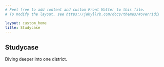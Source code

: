 ```yaml
---
# Feel free to add content and custom Front Matter to this file.
# To modify the layout, see https://jekyllrb.com/docs/themes/#overriding-theme-defaults

layout: custom_home
title: Studycase 
---
```


## <a id="studycase"></a>Studycase

Diving deeper into one district.